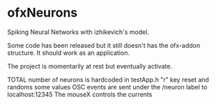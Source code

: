 ofxNeurons
==========

Spiking Neural Networks with izhikevich's model.

Some code has been released but it still doesn't has the ofx-addon structure. It should work as an application.

The project is momentarily at rest but eventually activate.

TOTAL number of neurons is hardcoded in testApp.h
"r" key reset and randoms some values
OSC events are sent under the /neuron label to localhost:12345
The mouseX controls the currents


